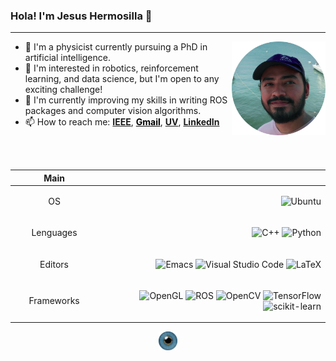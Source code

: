 ### Hola! I'm Jesus Hermosilla 👋
  
<hr>

<img align="right" width="150" src="img/profile.png">

- 📍 I'm a physicist currently pursuing a PhD in artificial intelligence.
- 🌟 I'm interested in robotics, reinforcement learning, and data science, but I'm open to any exciting challenge!
- 🧠 I'm currently improving my skills in writing ROS packages and computer vision algorithms.
- 📫 How to reach me: **<a href="mailto:jesus.hermosilla@ieee.org" >IEEE</a>**, **<a href="mailto:hermosilladiaz@gmail.com" style="color: black" >Gmail</a>**, **<a href="mailto:zs21000457@estudiantes.uv.mx" >UV</a>**, **<a href="https://www.linkedin.com/in/jesus-hermosilla/" >LinkedIn</a>**

<br>
<br>

<table>
  <thead>
    <tr>
      <th width="200px">Main</th>
      <th width="800px"> </th>
    </tr>
  </thead>
  <tbody>
  <tr>
  <td align="center">
    OS
  </td>
  <td align="right"> 
    
  ![Ubuntu](https://img.shields.io/badge/Ubuntu-E95420?style=for-the-badge&logo=ubuntu&logoColor=white)
  
  </td>
  </tr>
  <tr>
  <td align="center">
    Lenguages
  </td>
  <td align="right"> 
    
  ![C++](https://img.shields.io/badge/c++-%2300599C.svg?style=for-the-badge&logo=c%2B%2B&logoColor=white) ![Python](https://img.shields.io/badge/python-3670A0?style=for-the-badge&logo=python&logoColor=ffdd54)
  
  </td>
  </tr>
  <tr>
  <td align="center">
    Editors
  </td>
  <td align="right"> 
    
  ![Emacs](https://img.shields.io/badge/Emacs-%237F5AB6.svg?&style=for-the-badge&logo=gnu-emacs&logoColor=white) ![Visual Studio Code](https://img.shields.io/badge/Visual%20Studio%20Code-0078d7.svg?style=for-the-badge&logo=visual-studio-code&logoColor=white) ![LaTeX](https://img.shields.io/badge/latex-%23008080.svg?style=for-the-badge&logo=latex&logoColor=white)
  
  </td>
  </tr>
  <tr>
  <td align="center">
    Frameworks
  </td>
  <td align="right"> 

![OpenGL](https://img.shields.io/badge/OpenGL-%23FFFFFF.svg?style=for-the-badge&logo=opengl) ![ROS](https://img.shields.io/badge/ros-%230A0FF9.svg?style=for-the-badge&logo=ros&logoColor=white) ![OpenCV](https://img.shields.io/badge/opencv-%23white.svg?style=for-the-badge&logo=opencv&logoColor=white) ![TensorFlow](https://img.shields.io/badge/TensorFlow-%23FF6F00.svg?style=for-the-badge&logo=TensorFlow&logoColor=white) ![scikit-learn](https://img.shields.io/badge/scikit--learn-%23F7931E.svg?style=for-the-badge&logo=scikit-learn&logoColor=white)
  
  </td>
  </tr>
  </tbody>
</table>
<p align="center">
  <a href="https://jhermosillad.github.io/">
    <img width="30" src="https://github.com/JHermosillaD/jhermosillad.github.io/blob/main/static/logo.png?raw=true" alt="jhermosillad.github.io/">
  </a>
</p>
